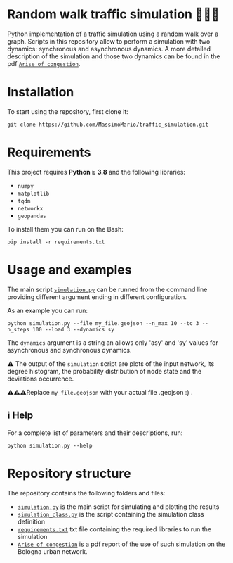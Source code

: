 # Random walk traffic simulation 🌇🚗🚙
Python implementation of a traffic simulation using a random walk over a graph. Scripts in this repository allow to perform a simulation with two dynamics: synchronous and asynchronous dynamics. A more detailed description of the simulation and those two dynamics can be found in the pdf [`Arise of congestion`](Arise_of_congestion_Mario_Massimo).


# Installation
To start using the repository, first clone it:

```
git clone https://github.com/MassimoMario/traffic_simulation.git
```

# Requirements
This project requires **Python &ge; 3.8** and the following libraries:
- `numpy`
- `matplotlib`
- `tqdm`
- `networkx`
- `geopandas`

To install them you can run on the Bash:
```
pip install -r requirements.txt
```


# Usage and examples
The main script [`simulation.py`](simulation.py) can be runned from the command line providing different argument ending in different configuration.

As an example you can run:
```
python simulation.py --file my_file.geojson --n_max 10 --tc 3 --n_steps 100 --load 3 --dynamics sy
```

The `dynamics` argument is a string an allows only 'asy' and 'sy' values for asynchronous and synchronous dynamics.

⚠️ The output of the `simulation` script are plots of the input network, its degree histogram, the probability distribution of node state and the deviations occurrence.

⚠️⚠️⚠️Replace `my_file.geojson` with your actual file .geojson :) .

## :information_source: Help
For a complete list of parameters and their descriptions, run:

```
python simulation.py --help
```


# Repository structure
The repository contains the following folders and files:
- [`simulation.py`](simulation.py) is the main script for simulating and plotting the results
- [`simulation_class.py`](simulation_class.py) is the script containing the simulation class definition
- [`requirements.txt`](requirements.txt) txt file containing the required libraries to run the simulation
- [`Arise of congestion`](Arise_of_congestion_Mario_Massimo) is a pdf report of the use of such simulation on the Bologna urban network.

